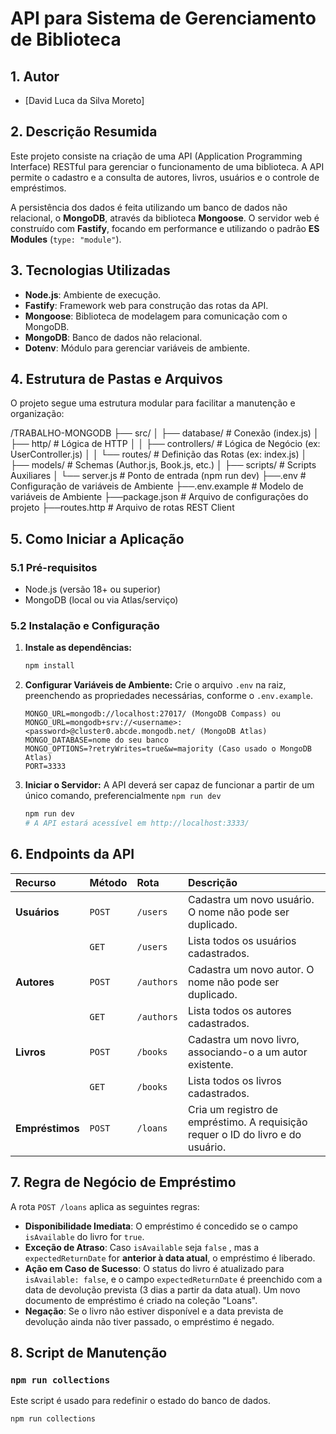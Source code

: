 # API para Sistema de Gerenciamento de Biblioteca 

## 1. Autor

* [David Luca da Silva Moreto]

## 2. Descrição Resumida 

Este projeto consiste na criação de uma API (Application Programming Interface) RESTful para gerenciar o funcionamento de uma biblioteca. A API permite o cadastro e a consulta de autores, livros, usuários e o controle de empréstimos.

A persistência dos dados é feita utilizando um banco de dados não relacional, o **MongoDB**, através da biblioteca **Mongoose**. O servidor web é construído com **Fastify**, focando em performance e utilizando o padrão **ES Modules** (`type: "module"`).

## 3. Tecnologias Utilizadas 

* **Node.js**: Ambiente de execução.
* **Fastify**: Framework web para construção das rotas da API.
* **Mongoose**: Biblioteca de modelagem para comunicação com o MongoDB.
* **MongoDB**: Banco de dados não relacional.
* **Dotenv**: Módulo para gerenciar variáveis de ambiente.

## 4. Estrutura de Pastas e Arquivos

O projeto segue uma estrutura modular para facilitar a manutenção e organização:

/TRABALHO-MONGODB
├── src/
│   ├── database/            # Conexão (index.js)
│   ├── http/                # Lógica de HTTP
│   │   ├── controllers/     # Lógica de Negócio (ex: UserController.js)
│   │   └── routes/          # Definição das Rotas (ex: index.js)
│   ├── models/              # Schemas (Author.js, Book.js, etc.)
│   ├── scripts/             # Scripts Auxiliares
│   └── server.js            # Ponto de entrada (npm run dev)
├──.env                      # Configuração de variáveis de Ambiente
├──.env.example              # Modelo de variáveis de Ambiente
├──package.json             # Arquivo de configurações do projeto
├──routes.http               # Arquivo de rotas REST Client

## 5. Como Iniciar a Aplicação

### 5.1 Pré-requisitos

* Node.js (versão 18+ ou superior)
* MongoDB (local ou via Atlas/serviço)

### 5.2 Instalação e Configuração

1.  **Instale as dependências:**
    ```bash
    npm install
    ```
2.  **Configurar Variáveis de Ambiente:**
    Crie o arquivo `.env` na raiz, preenchendo as propriedades necessárias, conforme o `.env.example`.
    ```
    MONGO_URL=mongodb://localhost:27017/ (MongoDB Compass) ou 
    MONGO_URL=mongodb+srv://<username>:<password>@cluster0.abcde.mongodb.net/ (MongoDB Atlas)
    MONGO_DATABASE=nome do seu banco
    MONGO_OPTIONS=?retryWrites=true&w=majority (Caso usado o MongoDB Atlas)
    PORT=3333
    ```

3.  **Iniciar o Servidor:**
    A API deverá ser capaz de funcionar a partir de um único comando, preferencialmente `npm run dev`

    ```bash
    npm run dev
    # A API estará acessível em http://localhost:3333/
    ```
## 6. Endpoints da API

| Recurso | Método | Rota | Descrição |
| :--- | :--- | :--- | :--- |
| **Usuários** | `POST` | `/users` | Cadastra um novo usuário. O nome não pode ser duplicado. |
| | `GET` | `/users` | Lista todos os usuários cadastrados. |
| **Autores** | `POST` | `/authors` | Cadastra um novo autor. O nome não pode ser duplicado. |
| | `GET` | `/authors` | Lista todos os autores cadastrados. |
| **Livros** | `POST` | `/books` | Cadastra um novo livro, associando-o a um autor existente. |
| | `GET` | `/books` | Lista todos os livros cadastrados. |
| **Empréstimos** | `POST` | `/loans` | Cria um registro de empréstimo. A requisição requer o ID do livro e do usuário. |

## 7. Regra de Negócio de Empréstimo

A rota `POST /loans` aplica as seguintes regras:

* **Disponibilidade Imediata**: O empréstimo é concedido se o campo `isAvailable` do livro for `true`.
* **Exceção de Atraso**: Caso `isAvailable` seja `false` , mas a `expectedReturnDate` for **anterior à data atual**, o empréstimo é liberado.
* **Ação em Caso de Sucesso**: O status do livro é atualizado para `isAvailable: false`, e o campo `expectedReturnDate` é preenchido com a data de devolução prevista (3 dias a partir da data atual). Um novo documento de empréstimo é criado na coleção "Loans".
* **Negação**: Se o livro não estiver disponível e a data prevista de devolução ainda não tiver passado, o empréstimo é negado.

## 8. Script de Manutenção

### `npm run collections`

Este script é usado para redefinir o estado do banco de dados.

```bash
npm run collections
